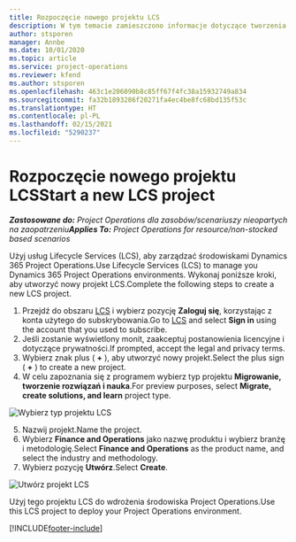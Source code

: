 ```yaml
---
title: Rozpoczęcie nowego projektu LCS
description: W tym temacie zamieszczono informacje dotyczące tworzenia nowych projektów w LCS dla środowiska Project Operations.
author: stsporen
manager: Annbe
ms.date: 10/01/2020
ms.topic: article
ms.service: project-operations
ms.reviewer: kfend
ms.author: stsporen
ms.openlocfilehash: 463c1e206090b8c85ff67f4fc38a15932749a834
ms.sourcegitcommit: fa32b1893286f20271fa4ec4be8fc68bd135f53c
ms.translationtype: HT
ms.contentlocale: pl-PL
ms.lasthandoff: 02/15/2021
ms.locfileid: "5290237"
---
```

# <a name="start-a-new-lcs-project"></a><span data-ttu-id="068e4-103">Rozpoczęcie nowego projektu LCS</span><span class="sxs-lookup"><span data-stu-id="068e4-103">Start a new LCS project</span></span>

<span data-ttu-id="068e4-104">_**Zastosowane do:** Project Operations dla zasobów/scenariuszy nieopartych na zaopatrzeniu_</span><span class="sxs-lookup"><span data-stu-id="068e4-104">_**Applies To:** Project Operations for resource/non-stocked based scenarios_</span></span>

<span data-ttu-id="068e4-105">Użyj usług Lifecycle Services (LCS), aby zarządzać środowiskami Dynamics 365 Project Operations.</span><span class="sxs-lookup"><span data-stu-id="068e4-105">Use Lifecycle Services (LCS) to manage you Dynamics 365 Project Operations environments.</span></span> <span data-ttu-id="068e4-106">Wykonaj poniższe kroki, aby utworzyć nowy projekt LCS.</span><span class="sxs-lookup"><span data-stu-id="068e4-106">Complete the following steps to create a new LCS project.</span></span>

1. <span data-ttu-id="068e4-107">Przejdź do obszaru [LCS](https://lcs.dynamics.com/Logon/Index) i wybierz pozycję **Zaloguj się**, korzystając z konta użytego do subskrybowania.</span><span class="sxs-lookup"><span data-stu-id="068e4-107">Go to [LCS](https://lcs.dynamics.com/Logon/Index) and select **Sign in** using the account that you used to subscribe.</span></span>
2. <span data-ttu-id="068e4-108">Jeśli zostanie wyświetlony monit, zaakceptuj postanowienia licencyjne i dotyczące prywatności.</span><span class="sxs-lookup"><span data-stu-id="068e4-108">If prompted, accept the legal and privacy terms.</span></span>
3. <span data-ttu-id="068e4-109">Wybierz znak plus ( **+** ), aby utworzyć nowy projekt.</span><span class="sxs-lookup"><span data-stu-id="068e4-109">Select the plus sign ( **+** ) to create a new project.</span></span>
4. <span data-ttu-id="068e4-110">W celu zapoznania się z programem wybierz typ projektu **Migrowanie, tworzenie rozwiązań i nauka**.</span><span class="sxs-lookup"><span data-stu-id="068e4-110">For preview purposes, select **Migrate, create solutions, and learn** project type.</span></span>

  ![Wybierz typ projektu LCS](./media/create-lcs-1.png)

5. <span data-ttu-id="068e4-112">Nazwij projekt.</span><span class="sxs-lookup"><span data-stu-id="068e4-112">Name the project.</span></span> 
6. <span data-ttu-id="068e4-113">Wybierz **Finance and Operations** jako nazwę produktu i wybierz branżę i metodologię.</span><span class="sxs-lookup"><span data-stu-id="068e4-113">Select **Finance and Operations** as the product name, and select the industry and methodology.</span></span> 
7. <span data-ttu-id="068e4-114">Wybierz pozycję **Utwórz**.</span><span class="sxs-lookup"><span data-stu-id="068e4-114">Select **Create**.</span></span>

![Utwórz projekt LCS](./media/create-lcs-2.png)

<span data-ttu-id="068e4-116">Użyj tego projektu LCS do wdrożenia środowiska Project Operations.</span><span class="sxs-lookup"><span data-stu-id="068e4-116">Use this LCS project to deploy your Project Operations environment.</span></span>



[!INCLUDE[footer-include](../includes/footer-banner.md)]
